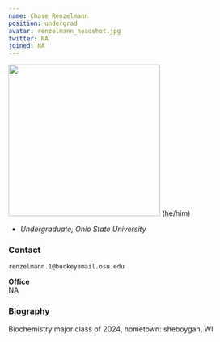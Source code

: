 ```yaml
---
name: Chase Renzelmann
position: undergrad
avatar: renzelmann_headshot.jpg
twitter: NA
joined: NA
---
```


  <img width="300" src="{{site.baseurl}}/images/people/{{page.avatar}}" data-action="zoom">
(he/him)

- _Undergraduate, Ohio State University_<br>

### Contact

<i class="fa fa-envelope-o"></i> `renzelmann.1@buckeyemail.osu.edu`

**Office**<br>
NA

### Biography
Biochemistry major class of 2024, hometown: sheboygan, WI
